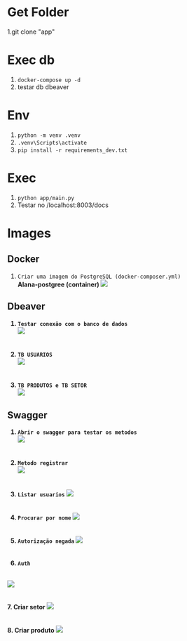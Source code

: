 ﻿# Get Folder
1.git clone "app"

# Exec db
1. ```docker-compose up -d```
1. testar db dbeaver

# Env
1. ```python -m venv .venv```
1. ```.venv\Scripts\activate```
1. ```pip install -r requirements_dev.txt```
 
# Exec
1. ```python app/main.py```
1. Testar no /localhost:8003/docs

# Images

## Docker
1. ```Criar uma imagem do PostgreSQL (docker-composer.yml)```
   <br>
   <b>Alana-postgree (container)<b>
  <img src="docker.jpg"><br>
## Dbeaver
1. ```Testar conexão com o banco de dados```
   <br>
   <img src="dbeaver.jpg"><br>
   <br><br>
2. ```TB USUARIOS```
   <br>
   <img src="tb_usuarios.jpg"><br>
    <br><br>
3. ```TB PRODUTOS e TB SETOR```
   <br>
   <img src="tb_produto_tb_setor.jpg"><br>

## Swagger
1. ```Abrir o swagger para testar os metodos```
   <br>
 <img src="swagger.jpg"><br>
  <br><br>
2. ```Metodo registrar```
   <br>
   <img src="register.jpg"><br><br><br>
3. ```Listar usuarios```
  <img src="lista.jpg"><br>
  <br><br>
 4. ```Procurar por nome```
  <img src="find_name.jpg"><br>
  <br><br>
 5. ```Autorização negada```
    <img src="testeAutorizacao.jpg"><br>
  <br><br>
 6. ```Auth```
<br>
  <img src="Auth.jpg"><br>
  <br><br>
 7. Criar setor
<img src="Auth_criasetor.jpg"><br>
  <br><br>
 8. Criar produto
 <img src="Auth_criaProduto.jpg"><br>
  <br><br>
